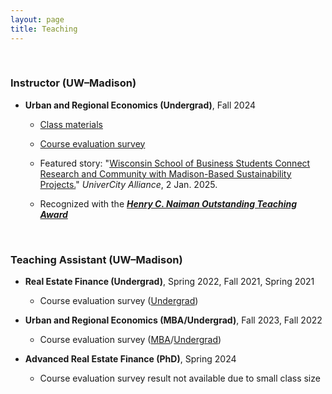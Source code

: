 ```yaml
---
layout: page
title: Teaching
---
```



<br/> 

### Instructor (UW–Madison)

 - **Urban and Regional Economics (Undergrad)**, Fall 2024

   - [Class materials](https://heejin-yoon.github.io/teaching/RE420/)

   - [Course evaluation survey](https://uwmadison.box.com/s/nusin6et3ga9mbs4jgk34vh3kgetq4ot)
  
   - Featured story: "[Wisconsin School of Business Students Connect Research and Community with Madison-Based Sustainability Projects.](https://business.wisc.edu/centers/graaskamp/news/wisconsin-school-of-business-students-connect-research-and-community-with-madison-based-sustainability-projects/)" _UniverCity Alliance_, 2 Jan. 2025.

   - Recognized with the [_**Henry C. Naiman Outstanding Teaching Award**_](https://business.wisc.edu/centers/graaskamp/news/three-real-estate-faculty-and-teaching-staff-receive-distinguished-awards-from-the-wisconsin-school-of-business/)  

<br/> 

### Teaching Assistant (UW&ndash;Madison)

- **Real Estate Finance (Undergrad)**, Spring 2022, Fall 2021, Spring 2021

   - Course evaluation survey ([Undergrad](https://uwmadison.box.com/s/ap2fhvvxfo5rxzp84zpgwpnytxeox0rm))

 - **Urban and Regional Economics (MBA/Undergrad)**, Fall 2023, Fall 2022
 
   - Course evaluation survey ([MBA](https://uwmadison.box.com/s/lf7g5ywmon0cjzivtb5kklf94nn3a8kw)/[Undergrad](https://uwmadison.box.com/s/bmmq8xfpmnzj9gkyeir3jmrgc8v3ond5))

- **Advanced Real Estate Finance (PhD)**, Spring 2024

   - Course evaluation survey result not available due to small class size
 

<br/>

<!--- ### Teaching Assistant (KAIST College of Business)
 
 - **Corporate Valuation (MBA)**, Fall 2019
--->

